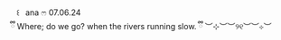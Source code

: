 ⠀⠀꒰⠀ana ෆ 07.06.24
  ⠀   
       ⠀ྀི Where; do we go? when the rivers running slow. ྀི
       ︶⊹︶︶୨୧︶︶⊹︶
